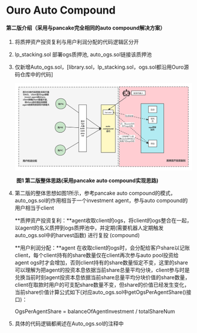 # Ouro Auto Compound

#### 第二版介绍（采用与pancake完全相同的auto compound解决方案）
1. 将质押资产投资复利与用户利润分配的代码逻辑区分开

2. lp_stacking.sol 部署ogs质押池, auto_ogs.sol链接该质押池

3. 仅新增Auto_ogs.sol，[library.sol，lp_stacking.sol，ogs.sol都沿用Ouro源码仓库中的代码]

   ![第二版代码思路](\第二版代码思路.png)

   ​                                                                                        **图1 第二版整体思路(采用pancake auto compound实现思路)**

4. 第二版的整体思想如图1所示，参考pancake auto compound的模式，auto_ogs.sol的作用相当于一个investment agent，参与auto compound的用户相当于client

   **质押资产投资复利：**agent收取client的ogs，将client的ogs整合在一起，以agent的名义质押到ogs质押池中，并定期(需要机器人定期触发auto_ogs.sol中的harvest函数) 进行复投 (compound)

   **用户利润分配：**agent 在收取client的ogs时，会分配给客户share以记账client，每个client持有的share数量仅在client再次参与auto pool投资给agent ogs时才会增加，否则client持有的share数量恒定不变，这里的share可以理解为把agent的投资本息依据当前share总量平均分块，client参与时是兑换当前时刻agent投资本息依据当前share总量平均分块价值的share数量，client在取款时用户的可支配share数量不变，但share的价值已经发生变化，当前share价值计算公式如下(对应auto_ogs.sol中getOgsPerAgentShare()接口)：

   OgsPerAgentShare = balanceOfAgentInvestment / totalShareNum

5.  具体的代码逻辑都阐述在Auto_ogs.sol的注释中

   

